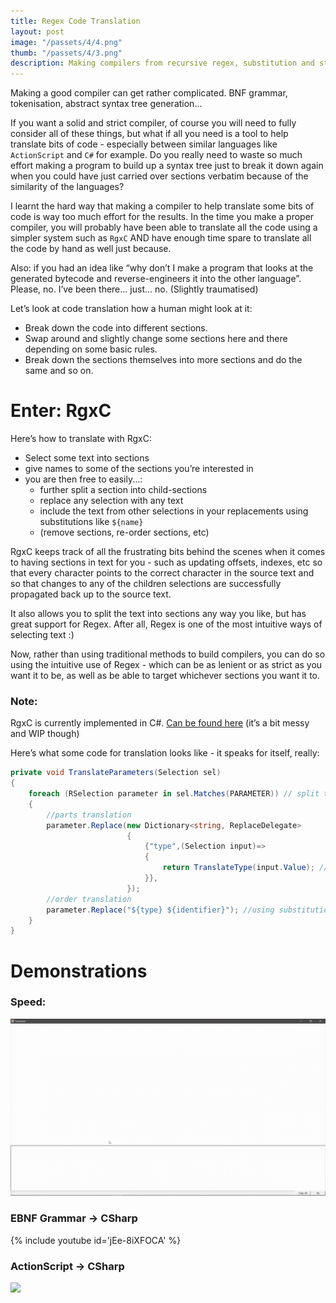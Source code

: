```yaml
---
title: Regex Code Translation
layout: post
image: "/passets/4/4.png"
thumb: "/passets/4/3.png"
description: Making compilers from recursive regex, substitution and string manipulation.
---
```


Making a good compiler can get rather complicated. BNF grammar, tokenisation, abstract syntax tree generation...

If you want a solid and strict compiler, of course you will need to fully consider all of these things, but what if all you need is a tool to help translate bits of code - especially between similar languages like `ActionScript` and `C#` for example. Do you really need to waste so much effort making a program to build up a syntax tree just to break it down again when you could have just carried over sections verbatim because of the similarity of the languages?

I learnt the hard way that making a compiler to help translate some bits of code is way too much effort for the results. In the time you make a proper compiler, you will probably have been able to translate all the code using a simpler system such as `RgxC` AND have enough time spare to translate all the code by hand as well just because.

Also: if you had an idea like “why don’t I make a program that looks at the generated bytecode and reverse-engineers it into the other language”. Please, no. I’ve been there... just... no. (Slightly traumatised)

Let’s look at code translation how a human might look at it: 

- Break down the code into different sections.
- Swap around and slightly change some sections here and there depending on some basic rules.
- Break down the sections themselves into more sections and do the same and so on.

# Enter: RgxC

Here’s how to translate with RgxC:

- Select some text into sections
- give names to some of the sections you’re interested in
- you are then free to easily...:
  - further split a section into child-sections
  - replace any selection with any text
  - include the text from other selections in your replacements using substitutions like `${name}`
  - (remove sections, re-order sections, etc)

RgxC keeps track of all the frustrating bits behind the scenes when it comes to having sections in text for you - such as updating offsets, indexes, etc so that every character points to the correct character in the source text and so that changes to any of the children selections are successfully propagated back up to the source text.

It also allows you to split the text into sections any way you like, but has great support for Regex. After all, Regex is one of the most intuitive ways of selecting text :)

Now, rather than using traditional methods to build compilers, you can do so using the intuitive use of Regex - which can be as lenient or as strict as you want it to be, as well as be able to target whichever sections you want it to.

### Note:

RgxC is currently implemented in C#. [Can be found here](https://github.com/makurell/RgxC) (it’s a bit messy and WIP though)

Here’s what some code for translation looks like - it speaks for itself, really:

```csharp
private void TranslateParameters(Selection sel)
{
    foreach (RSelection parameter in sel.Matches(PARAMETER)) // split the selection 'sel' into further selections - 'parameter's
    {
        //parts translation
        parameter.Replace(new Dictionary<string, ReplaceDelegate>
                          {
                              {"type",(Selection input)=>
                              {
                                  return TranslateType(input.Value); //replace the sub-selection 'type' of 'parameter'
                              }},
                          });
        //order translation
        parameter.Replace("${type} ${identifier}"); //using substitution to order around selections
    }
}
```

# Demonstrations

### Speed:

![](/passets/4/speed.gif)

### EBNF Grammar -> CSharp

{% include youtube id='jEe-8iXFOCA' %}

### ActionScript -> CSharp

![](/passets/4/demo1.gif)
